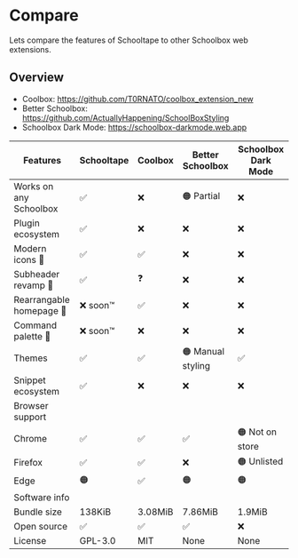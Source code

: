 # Compare

Lets compare the features of Schooltape to other Schoolbox web extensions.

## Overview

- Coolbox: <https://github.com/T0RNATO/coolbox_extension_new>
- Better Schoolbox: <https://github.com/ActuallyHappening/SchoolBoxStyling>
- Schoolbox Dark Mode: <https://schoolbox-darkmode.web.app>

| Features                 | Schooltape | Coolbox | Better Schoolbox  | Schoolbox Dark Mode |
| ------------------------ | ---------- | ------- | ----------------- | ------------------- |
| Works on any Schoolbox   | ✅         | ❌      | 🟠 Partial        | ❌                  |
| Plugin ecosystem         | ✅         | ❌      | ❌                | ❌                  |
| Modern icons 🔌          | ✅         | ✅      | ❌                | ❌                  |
| Subheader revamp 🔌      | ✅         | ❓      | ❌                | ❌                  |
| Rearrangable homepage 🔌 | ❌ soon™  | ✅      | ❌                | ❌                  |
| Command palette 🔌       | ❌ soon™  | ❌      | ❌                | ❌                  |
| Themes                   | ✅         | ✅      | 🟠 Manual styling | ✅                  |
| Snippet ecosystem        | ✅         | ❌      | ❌                | ❌                  |
| Browser support          |            |         |                   |                     |
| Chrome                   | ✅         | ✅      | ✅                | 🟠 Not on store     |
| Firefox                  | ✅         | ✅      | ❌                | 🟠 Unlisted         |
| Edge                     | 🟠         | ✅      | 🟠                | 🟠                  |
| Software info            |            |         |                   |                     |
| Bundle size              | 138KiB     | 3.08MiB | 7.86MiB           | 1.9MiB              |
| Open source              | ✅         | ✅      | ✅                | ❌                  |
| License                  | GPL-3.0    | MIT     | None              | None                |
